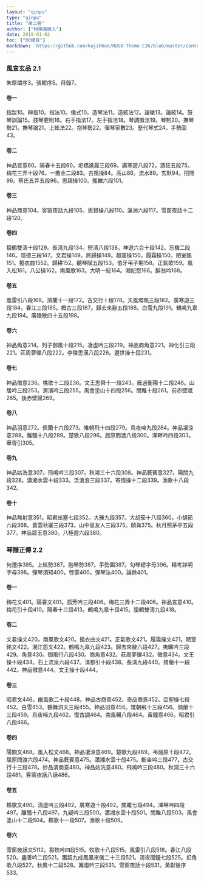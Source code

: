 ```yaml
---
layout: "qinpu"
type: "qinpu"
title: "弟二冊"
author: ["柯棋瀚錄入"]
date: 2019-01-02
toc: ["00總目"]
markdown: 'https://github.com/kujihhoe/HUGO-Theme-CJK/blob/master/content/qinpu/00table/02.md'
---
```


### 風宣玄品 2.1

朱厚爝序3。張鯤序5。目錄7。

#### 卷一

指跋10。辨指10。指法10。儀式10。造琴法11。造絃法12。論徽13。論絃14。鼓琴訓論15。鼓琴要則16。右手指法17。左手指法18。琴調徽法19。琴制20。撫琴勢21。撫琴論21。上絃法22。抱琴勢22。彈琴家數23。歷代琴式24。手勢圖43。

#### 卷二

神品宮意60。陽春十五段60。圯橋進履三段69。廣寒遊八段72。酒狂五段75。梅花三弄十段76。一撒金二段83。古風操84。高山86。流水89。玄默94。招隱96。蔡氏五弄五段96。思親操100。獲麟六段101。

#### 卷三

神品商意104。客窗夜話九段105。思賢操八段110。瀛洲六段117。雪窗夜話十二段120。

#### 卷四

猿鶴雙淸十段129。長淸九段134。短淸八段138。神遊六合十段142。忘機二段146。隱德三段147。文君操149。將歸操149。越裳操150。履霜操150。陋室銘151。搗衣曲1552。歸耕152。聽琴賦五段153。伯牙弔子期158。正氣歌159。風入松161。八公操162。南風歌163。大明一統164。湘妃怨166。醉翁吟168。

#### 卷五

風雷引八段169。漪蘭十一段172。古交行十段178。天風環珮三段182。廣寒遊三段184。春江三段185。概古三段187。歸去來辭五段188。白雪九段191。鶴鳴九皋九段194。廣陵散四十五段198。

#### 卷六

神品角意214。列子御風十段215。凌虛吟三段219。神品商角意221。神化引三段221。莊周夢蝶八段222。李陵思漢八段226。遯世操十段231。

#### 卷七

神品徵意236。樵歌十二段236。文王思舜十一段243。雁過衡陽十二段248。山居吟三段253。渭濱吟三段255。禹會塗山十四段256。關雎十段261。前赤壁賦265。後赤壁賦269。

#### 卷八

神品羽意272。佩蘭十六段273。雉朝飛十四段279。烏夜啼九段284。神品凄涼意288。離騷十八段289。楚歌八段296。屈原問渡八段300。澤畔吟四段303。華胥引305。

#### 卷九

神品姑洗意307。飛鳴吟三段307。秋鴻三十六段308。神品蕤賓意327。陽關九段328。瀟湘水雲十段333。泛滄浪三段337。寄情操十二段339。漁歌十八段342。

#### 卷十

神品無射意351。昭君出塞七段352。大雅九段357。大胡笳十八段360。小胡笳六段368。黃雲秋塞三段373。山中思友人三段375。頤眞375。秋月照茅亭五段377。神品碧玉意380。八極遊六段380。

### 琴譜正傳 2.2

何遷序385。上絃勢387。抱琴勢387。手勢圖387。勾琴總字母396。精考詳明字母398。彈琴須知400。啓蒙400。彈琴法400。論餘401。

#### 卷一

梅花文401。陽春文401。孤芳吟三段406。梅花三弄十二段406。神品宮意410。梅花引十段410。陽春十三段413。鶴鳴九皋十段415。猿鶴雙淸九段418。

#### 卷二

文君操文420。南風歌文420。搗衣曲文421。正氣歌文421。履霜操文421。陋室銘文422。湘江怨文422。鶴鳴九皋九段423。歸去來辭六段427。夷曠吟三段429。角意430。御風行八段430。商角意432。莊周夢蝶432。徵意434。文王操十段434。石上流泉六段437。淸都引十段438。長淸九段440。猗蘭十一段442。神品徵意444。文王操十段444。

#### 卷三

昭君文446。豳風歌二十段448。神品古商意452。奇品商意452。亞聖操七段452。白雪453。鶴舞洞天三段455。神品羽意456。雉朝飛十三段456。佩蘭十三段459。烏夜啼九段462。復古調464。南風暢八段464。黃鐘意466。昭君引八段466。

#### 卷四

陽關文468。風入松文468。神品凄涼意469。楚歌九段469。弔屈原十段472。屈原問渡六段474。神品蕤賓意475。瀟湘水雲十段475。斷金吟三段477。古交行十三段478。妙品淸商意480。神品姑洗意480。飛鳴吟三段480。秋鴻三十六段481。客窗夜話八話486。

#### 卷五

樵歌文490。淸虛吟三段492。廣寒遊十段492。關雎七段494。澤畔吟四段497。離騷十八段497。九疑吟三段500。瀟湘水雲十段501。關雎八段503。禹會塗山十二段504。樵歌十一段507。漁歌十段509。

#### 卷六

雪窗夜話文5112。芻牧吟四段515。牧歌十八段515。風雷引八段518。春江八段520。盡善吟二段521。簫韶九成鳳凰來儀二十三段521。淸夜聞鐘七段525。扣角歌八段527。秋風十二段528。篝燈吟三段531。雪窗夜話十段531。黃獻後序533。
